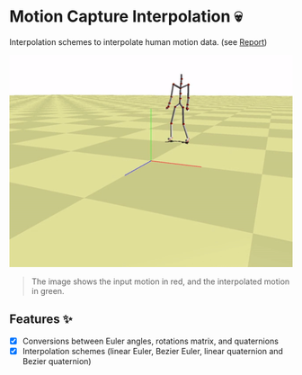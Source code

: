 # Motion Capture Interpolation 💀

Interpolation schemes to interpolate human motion data. (see [Report](Motion_Capture_Interpolation_Report.pdf))

![image](Animations/BezierSLERPQuaternion/anim.gif)

> The image shows the input motion in red, and the interpolated motion in green.

## Features ✨

- [x] Conversions between Euler angles, rotations matrix, and quaternions
- [x] Interpolation schemes (linear Euler, Bezier Euler, linear quaternion and Bezier quaternion)
